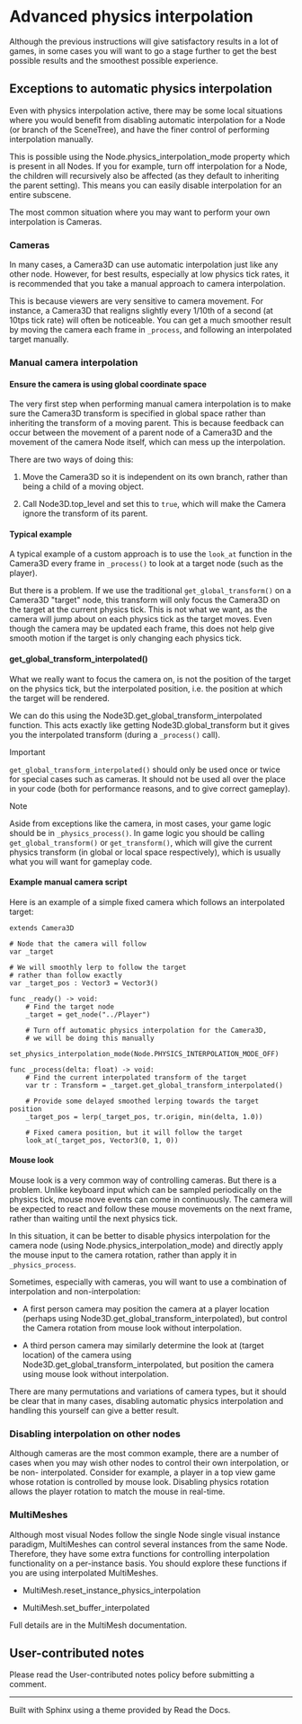# Advanced physics interpolation

Although the previous instructions will give satisfactory results in a lot of
games, in some cases you will want to go a stage further to get the best
possible results and the smoothest possible experience.

## Exceptions to automatic physics interpolation

Even with physics interpolation active, there may be some local situations
where you would benefit from disabling automatic interpolation for a Node (or
branch of the SceneTree), and have the finer control of performing
interpolation manually.

This is possible using the Node.physics_interpolation_mode property which is
present in all Nodes. If you for example, turn off interpolation for a Node,
the children will recursively also be affected (as they default to inheriting
the parent setting). This means you can easily disable interpolation for an
entire subscene.

The most common situation where you may want to perform your own interpolation
is Cameras.

### Cameras

In many cases, a Camera3D can use automatic interpolation just like any other
node. However, for best results, especially at low physics tick rates, it is
recommended that you take a manual approach to camera interpolation.

This is because viewers are very sensitive to camera movement. For instance, a
Camera3D that realigns slightly every 1/10th of a second (at 10tps tick rate)
will often be noticeable. You can get a much smoother result by moving the
camera each frame in `_process`, and following an interpolated target
manually.

### Manual camera interpolation

#### Ensure the camera is using global coordinate space

The very first step when performing manual camera interpolation is to make
sure the Camera3D transform is specified in global space rather than
inheriting the transform of a moving parent. This is because feedback can
occur between the movement of a parent node of a Camera3D and the movement of
the camera Node itself, which can mess up the interpolation.

There are two ways of doing this:

  1. Move the Camera3D so it is independent on its own branch, rather than being a child of a moving object.

  2. Call Node3D.top_level and set this to `true`, which will make the Camera ignore the transform of its parent.

#### Typical example

A typical example of a custom approach is to use the `look_at` function in the
Camera3D every frame in `_process()` to look at a target node (such as the
player).

But there is a problem. If we use the traditional `get_global_transform()` on
a Camera3D "target" node, this transform will only focus the Camera3D on the
target at the current physics tick. This is not what we want, as the camera
will jump about on each physics tick as the target moves. Even though the
camera may be updated each frame, this does not help give smooth motion if the
target is only changing each physics tick.

#### get_global_transform_interpolated()

What we really want to focus the camera on, is not the position of the target
on the physics tick, but the interpolated position, i.e. the position at which
the target will be rendered.

We can do this using the Node3D.get_global_transform_interpolated function.
This acts exactly like getting Node3D.global_transform but it gives you the
interpolated transform (during a `_process()` call).

Important

`get_global_transform_interpolated()` should only be used once or twice for
special cases such as cameras. It should not be used all over the place in
your code (both for performance reasons, and to give correct gameplay).

Note

Aside from exceptions like the camera, in most cases, your game logic should
be in `_physics_process()`. In game logic you should be calling
`get_global_transform()` or `get_transform()`, which will give the current
physics transform (in global or local space respectively), which is usually
what you will want for gameplay code.

#### Example manual camera script

Here is an example of a simple fixed camera which follows an interpolated
target:

    
    
    extends Camera3D
    
    # Node that the camera will follow
    var _target
    
    # We will smoothly lerp to follow the target
    # rather than follow exactly
    var _target_pos : Vector3 = Vector3()
    
    func _ready() -> void:
        # Find the target node
        _target = get_node("../Player")
    
        # Turn off automatic physics interpolation for the Camera3D,
        # we will be doing this manually
        set_physics_interpolation_mode(Node.PHYSICS_INTERPOLATION_MODE_OFF)
    
    func _process(delta: float) -> void:
        # Find the current interpolated transform of the target
        var tr : Transform = _target.get_global_transform_interpolated()
    
        # Provide some delayed smoothed lerping towards the target position
        _target_pos = lerp(_target_pos, tr.origin, min(delta, 1.0))
    
        # Fixed camera position, but it will follow the target
        look_at(_target_pos, Vector3(0, 1, 0))
    

#### Mouse look

Mouse look is a very common way of controlling cameras. But there is a
problem. Unlike keyboard input which can be sampled periodically on the
physics tick, mouse move events can come in continuously. The camera will be
expected to react and follow these mouse movements on the next frame, rather
than waiting until the next physics tick.

In this situation, it can be better to disable physics interpolation for the
camera node (using Node.physics_interpolation_mode) and directly apply the
mouse input to the camera rotation, rather than apply it in
`_physics_process`.

Sometimes, especially with cameras, you will want to use a combination of
interpolation and non-interpolation:

  * A first person camera may position the camera at a player location (perhaps using Node3D.get_global_transform_interpolated), but control the Camera rotation from mouse look without interpolation.

  * A third person camera may similarly determine the look at (target location) of the camera using Node3D.get_global_transform_interpolated, but position the camera using mouse look without interpolation.

There are many permutations and variations of camera types, but it should be
clear that in many cases, disabling automatic physics interpolation and
handling this yourself can give a better result.

### Disabling interpolation on other nodes

Although cameras are the most common example, there are a number of cases when
you may wish other nodes to control their own interpolation, or be non-
interpolated. Consider for example, a player in a top view game whose rotation
is controlled by mouse look. Disabling physics rotation allows the player
rotation to match the mouse in real-time.

### MultiMeshes

Although most visual Nodes follow the single Node single visual instance
paradigm, MultiMeshes can control several instances from the same Node.
Therefore, they have some extra functions for controlling interpolation
functionality on a per-instance basis. You should explore these functions if
you are using interpolated MultiMeshes.

  * MultiMesh.reset_instance_physics_interpolation

  * MultiMesh.set_buffer_interpolated

Full details are in the MultiMesh documentation.

## User-contributed notes

Please read the User-contributed notes policy before submitting a comment.

* * *

Built with Sphinx using a theme provided by Read the Docs.

